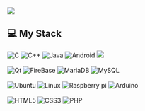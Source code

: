 
<!--
**parkseonwoo/parkseonwoo** is a ✨ _special_ ✨ repository because its `README.md` (this file) appears on your GitHub profile.

Here are some ideas to get you started:

- 🔭 I’m currently working on ...
- 🌱 I’m currently learning ...
- 👯 I’m looking to collaborate on ...
- 🤔 I’m looking for help with ...
- 💬 Ask me about ...
- 📫 How to reach me: ...
- 😄 Pronouns: ...
- ⚡ Fun fact: ...
-->

<img src="https://capsule-render.vercel.app/api?type=wave&color=auto&height=300&section=header&text=Welcome!&fontSize=80" />


## 💻 My Stack
<div>
  <img alt="C" src ="https://img.shields.io/badge/C-A8B9CC.svg?&style=for-the-badge&logo=C&logoColor=white"/> 
  <img alt="C++" src ="https://img.shields.io/badge/C++-00599C?style=for-the-badge&logo=Cplusplus&logoColor=white"/> 
  <img alt="Java" src ="https://img.shields.io/badge/Java-007396.svg?&style=for-the-badge&logo=Java&logoColor=black"/> 
  <img alt="Android" src ="https://img.shields.io/badge/Android-3DDC84.svg?&style=for-the-badge&logo=Android&logoColor=black"/> 
  <img src="https://img.shields.io/badge/Kotlin-7F52FF?style=for-the-badge&logo=Kotlin&logoColor=white"/>
</div>
</br>
<div>
  <img alt="Qt" src ="https://img.shields.io/badge/Qt-41CD52.svg?&style=for-the-badge&logo=Qt&logoColor=white"/> 
  <img alt="FireBase" src ="https://img.shields.io/badge/Firebase-FFCA28.svg?&style=for-the-badge&logo=Firebase&logoColor=black"/> 
  <img alt="MariaDB" src ="https://img.shields.io/badge/MariaDB-003545.svg?&style=for-the-badge&logo=MariaDB&logoColor=white"/> 
  <img alt="MySQL" src ="https://img.shields.io/badge/MySQL-4479A1.svg?&style=for-the-badge&logo=MySQL&logoColor=white"/> 
</div>
</br>
<div>
  <img alt="Ubuntu" src ="https://img.shields.io/badge/Ubuntu-E95420.svg?&style=for-the-badge&logo=Ubuntu&logoColor=white"/> 
  <img alt="Linux" src ="https://img.shields.io/badge/Linux-FCC624.svg?&style=for-the-badge&logo=Linux&logoColor=white"/> 
  <img alt="Raspberry pi" src ="https://img.shields.io/badge/Raspberry Pi-A22846.svg?&style=for-the-badge&logo=Raspberry pi&logoColor=black"/> 
  <img alt="Arduino" src ="https://img.shields.io/badge/Arduino-00979D.svg?&style=for-the-badge&logo=Arduino&logoColor=white"/> 
</div>
</br>
<div>
  <img alt="HTML5" src ="https://img.shields.io/badge/HTML5-E34F26.svg?&style=for-the-badge&logo=HTML5&logoColor=white"/> 
  <img alt="CSS3" src ="https://img.shields.io/badge/CSS3-1572B6.svg?&style=for-the-badge&logo=CSS3&logoColor=white"/> 
  <img alt="PHP" src ="https://img.shields.io/badge/PHP-777BB4.svg?&style=for-the-badge&logo=PHP&logoColor=black"/> 
</div>






